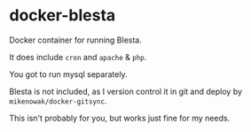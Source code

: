# docker-blesta

Docker container for running Blesta.

It does include `cron` and `apache` & `php`.

You got to run mysql separately.

Blesta is not included, as I version control it in git and deploy by `mikenowak/docker-gitsync`.

This isn't probably for you, but works just fine for my needs.
